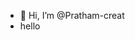 - 👋 Hi, I’m @Pratham-creat
- hello

<!---
Pratham-creat/Pratham-creat is a ✨ special ✨ repository because its `README.md` (this file) appears on your GitHub profile.
You can click the Preview link to take a look at your changes.
--->
